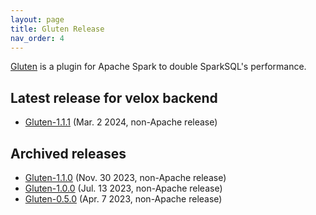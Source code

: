 ```yaml
---
layout: page
title: Gluten Release
nav_order: 4
---
```


[Gluten](https://github.com/apache/incubator-gluten) is a plugin for Apache Spark to double SparkSQL's performance.

## Latest release for velox backend

* [Gluten-1.1.1](https://github.com/apache/incubator-gluten/releases/tag/v1.1.1) (Mar. 2 2024, non-Apache release)

## Archived releases
* [Gluten-1.1.0](https://github.com/apache/incubator-gluten/releases/tag/v1.1.0) (Nov. 30 2023, non-Apache release)
* [Gluten-1.0.0](https://github.com/apache/incubator-gluten/releases/tag/v1.0.0) (Jul. 13 2023, non-Apache release)
* [Gluten-0.5.0](https://github.com/apache/incubator-gluten/releases/tag/0.5.0) (Apr. 7 2023, non-Apache release)
